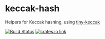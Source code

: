 # keccak-hash

Helpers for Keccak hashing, using [tiny-keccak](https://github.com/debris/tiny-keccak)

[![Build Status](https://travis-ci.org/paritytech/keccak-hash.svg?branch=master)](https://travis-ci.org/paritytech/keccak-hash)
[![crates.io link](https://img.shields.io/crates/v/keccak-hash.svg)](https://crates.io/crates/keccak-hash)
